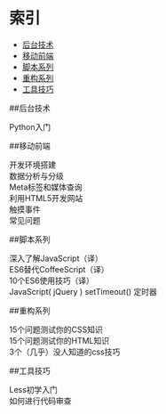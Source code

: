 # 索引

* [后台技术](#后台技术)
* [移动前端](#移动前端)
* [脚本系列](#脚本系列)
* [重构系列](#重构系列)
* [工具技巧](#工具技巧)

##后台技术

Python入门


##移动前端

开发环境搭建<br/>
数据分析与分级<br/>
Meta标签和媒体查询<br/>
利用HTML5开发网站<br/>
触摸事件<br/>
常见问题


##脚本系列

深入了解JavaScript（译）<br/>
ES6替代CoffeeScript（译）<br/>
10个ES6使用技巧（译）<br/>
JavaScript( jQuery ) setTimeout() 定时器


##重构系列

15个问题测试你的CSS知识 <br/>
15个问题测试你的HTML知识<br/>
3个（几乎）没人知道的css技巧


##工具技巧

Less初学入门<br/>
如何进行代码审查